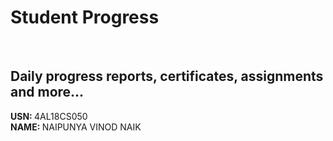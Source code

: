 # Student Progress
<br>

## Daily progress reports, certificates, assignments and more...

<b> USN: </b> 4AL18CS050 <br>
<b> NAME: </b>  NAIPUNYA VINOD NAIK
